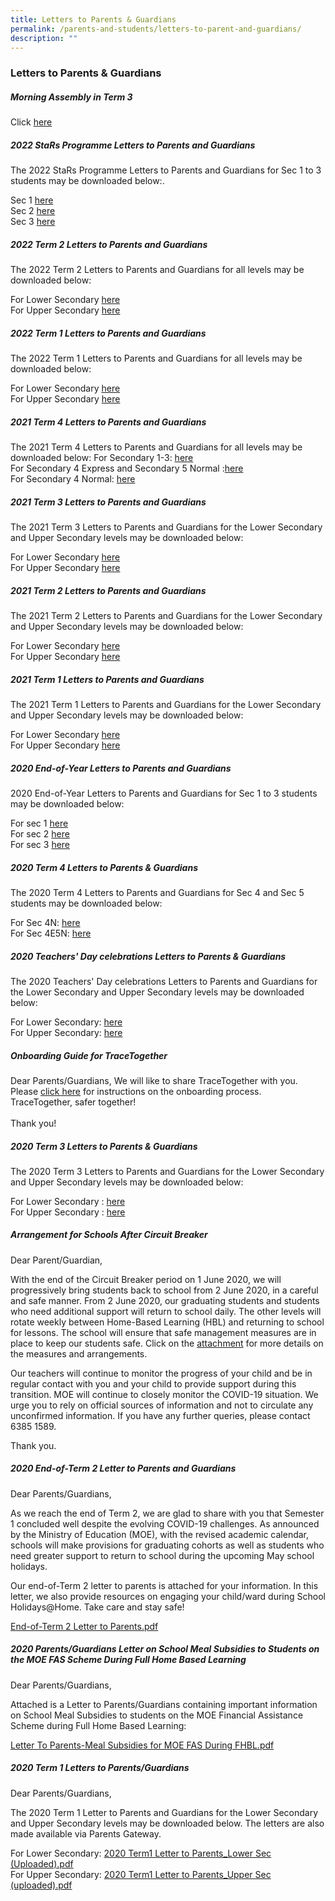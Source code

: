 ```yaml
---
title: Letters to Parents & Guardians
permalink: /parents-and-students/letters-to-parent-and-guardians/
description: ""
---
```

### Letters to Parents & Guardians

##### Morning Assembly in Term 3
Click [here](/files/Morning%20Assembly%20in%20Term%203.pdf)

##### 2022 StaRs Programme Letters to Parents and Guardians

The 2022 StaRs Programme Letters to Parents and Guardians for Sec 1 to 3 students may be downloaded below:.

Sec 1 [here](/files/StaRs%20Prog%20Letter%20to%20Parents_Sec1.pdf) <br>
Sec 2 [here](/files/StaRs%20Prog%20Letter%20to%20Parents_Sec2.pdf) <br>
Sec 3 [here](/files/StaRs%20Prog%20Letter%20to%20Parents_Sec3.pdf)

##### 2022 Term 2 Letters to Parents and Guardians
The 2022 Term 2 Letters to Parents and Guardians for all levels may be downloaded below:

For Lower Secondary [here](/files/2022%20Term%202%20Letter%20to%20Parents_Lower%20Sec.pdf) <br>
For Upper Secondary [here](/files/2022%20Term%202%20Letter%20to%20Parents_Upper%20Sec.pdf)

##### 2022 Term 1 Letters to Parents and Guardians
The 2022 Term 1 Letters to Parents and Guardians for all levels may be downloaded below:

For Lower Secondary [here](/files/2022%20Term%201%20Letter%20to%20Parents_Lower%20Sec.pdf) <br>
For Upper Secondary [here](/files/2022%20Term%201%20Letter%20to%20Parents_Upper%20Sec.pdf)

##### 2021 Term 4 Letters to Parents and Guardians
The 2021 Term 4 Letters to Parents and Guardians for all levels may be downloaded below:
For Secondary 1-3: [here](/files/2021%20Term%204%20Letter%20Sec%201%20to%203.pdf) <br>
For Secondary 4 Express and Secondary 5 Normal :[here](/files/SSS%202021%20Term%204%20Letter%20Sec%204E5N.pdf) <br>
For Secondary 4 Normal: [here](/files/SSS%202021%20Term%204%20Letter%20Sec%204N.pdf)

##### 2021 Term 3 Letters to Parents and Guardians
The 2021 Term 3 Letters to Parents and Guardians for the Lower Secondary and Upper Secondary levels may be downloaded below:

For Lower Secondary [here](/files/2021_Term_3_Letter_Lower_Sec.pdf) <br>
For Upper Secondary [here](/files/2021_Term_3_Letter_Upper_Sec.pdf)

##### 2021 Term 2 Letters to Parents and Guardians
The 2021 Term 2 Letters to Parents and Guardians for the Lower Secondary and Upper Secondary levels may be downloaded below:

For Lower Secondary [here](/files/Letter_to_Parents_Term_2_2021_Lower_Sec.pdf) <br>
For Upper Secondary [here](/files/Letter_to_Parents_Term_2_2021_Upper_Sec.pdf)

##### 2021 Term 1 Letters to Parents and Guardians

The 2021 Term 1 Letters to Parents and Guardians for the Lower Secondary and Upper Secondary levels may be downloaded below:

For Lower Secondary [here](/files/Letter_to_Parents_Ter_1_2021_Lower_Sec.pdf) <br>
For Upper Secondary [here](/files/Letter_to_Parents_Term_1_2021_Upper_Sec.pdf)

##### 2020 End-of-Year Letters to Parents and Guardians 
2020 End-of-Year Letters to Parents and Guardians for Sec 1 to 3 students may be downloaded below:

For sec 1 [here](/files/2020_End-of-Year_Letter_to_Parents_(Sec_1).pdf) <br>
For sec 2 [here](/files/2020_End-of-Year_Letter_to_Parents_(Sec_2).pdf) <br>
For sec 3 [here](/files/2020_End-of-Year_Letter_to_Parents_(Sec_3).pdf)

##### 2020 Term 4 Letters to Parents & Guardians
The 2020 Term 4 Letters to Parents and Guardians for Sec 4 and Sec 5 students may be downloaded below:

For Sec 4N: [here](/files/2020_Term_4_Letter_to_Parents_Sec_4N.pdf) <br>
For Sec 4E5N: [here](/files/2020_Term_4_Letter_to%20Parents_(Sec_4E5N)(Final).pdf)

##### 2020 Teachers' Day celebrations Letters to Parents & Guardians
The 2020 Teachers' Day celebrations Letters to Parents and Guardians for the Lower Secondary and Upper Secondary levels may be downloaded below:

For Lower Secondary: [here](/files/2020_Teachers_Day_celebrations_Letter_to_Parents_Lower_Sec.pdf) <br>
For Upper Secondary: [here](/files/2020_Teachers_Day_celebrations_Letter_to_Parents_Upper_Sec.pdf)

##### Onboarding Guide for TraceTogether
Dear Parents/Guardians,
We will like to share TraceTogether with you. Please [click here](https://serangoonsec-moe-edu-sg-admin.cwp.sg/qql/slot/u179/Parents%20&%20Students/TraceTogether%20Onboarding%20Guide%20for%20citizens.png) for instructions on the onboarding process. TraceTogether, safer together! 
<br> <br>
Thank you!

##### 2020 Term 3 Letters to Parents & Guardians
The 2020 Term 3 Letters to Parents and Guardians for the Lower Secondary and Upper Secondary levels may be downloaded below:

For Lower Secondary : [here](/files/2020%20Term%203%20Letter%20to%20Parents_Lower%20Sec%20(Final).pdf) <br>
For Upper Secondary : [here](/files/2020%20Term%203%20Letter%20to%20Parents_Upper%20Sec%20(Final).pdf)

##### Arrangement for Schools After Circuit Breaker
Dear Parent/Guardian,

With the end of the Circuit Breaker period on 1 June 2020, we will progressively bring students back to school from 2 June 2020, in a careful and safe manner. From 2 June 2020, our graduating students and students who need additional support will return to school daily. The other levels will rotate weekly between Home-Based Learning (HBL) and returning to school for lessons. The school will ensure that safe management measures are in place to keep our students safe. Click on the [attachment](/files/SSS%2020200521%20Arrangement%20for%20Schools%20After%20Circuit%20Breaker.pdf) for more details on the measures and arrangements.

Our teachers will continue to monitor the progress of your child and be in regular contact with you and your child to provide support during this transition. MOE will continue to closely monitor the COVID-19 situation. We urge you to rely on official sources of information and not to circulate any unconfirmed information. If you have any further queries, please contact 6385 1589.

Thank you.

##### 2020 End-of-Term 2 Letter to Parents and Guardians
Dear Parents/Guardians,

As we reach the end of Term 2, we are glad to share with you that Semester 1 concluded well despite the evolving COVID-19 challenges. As announced by the Ministry of Education (MOE), with the revised academic calendar, schools will make provisions for graduating cohorts as well as students who need greater support to return to school during the upcoming May school holidays.

Our end-of-Term 2 letter to parents is attached for your information. In this letter, we also provide resources on engaging your child/ward during School Holidays@Home. Take care and stay safe!

[End-of-Term 2 Letter to Parents.pdf](/files/SSS%2020200504%20End-of-Term%202%20Letter%20to%20Parents.pdf)

##### 2020 Parents/Guardians Letter on School Meal Subsidies to Students on the MOE FAS Scheme During Full Home Based Learning
Dear Parents/Guardians,

Attached is a Letter to Parents/Guardians containing important information on School Meal Subsidies to students on the MOE Financial Assistance Scheme during Full Home Based Learning:

[Letter To Parents-Meal Subsidies for MOE FAS During FHBL.pdf](/files/LETTER%20TO%20PARENTS-MEAL%20SUBSIDIES%20FOR%20MOE%20FAS%20DURING%20FHBL.pdf)

##### 2020 Term 1 Letters to Parents/Guardians
Dear Parents/Guardians,

The 2020 Term 1 Letter to Parents and Guardians for the Lower Secondary and Upper Secondary levels may be downloaded below. The letters are also made available via Parents Gateway.

For Lower Secondary: [2020 Term1 Letter to Parents_Lower Sec (Uploaded).pdf ](/files/2020%20Term1%20Letter%20to%20Parents_Lower%20Sec%20(Uploaded).pdf) <br>
For Upper Secondary: [2020 Term1 Letter to Parents_Upper Sec (uploaded).pdf ](/files/2020%20Term1%20Letter%20to%20Parents_Upper%20Sec%20(uploaded)v2.pdf)

